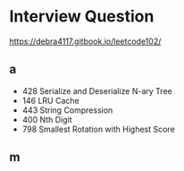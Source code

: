 # Interview Question
https://debra4117.gitbook.io/leetcode102/
## a
- 428	Serialize and Deserialize N-ary Tree
- 146	LRU Cache
- 443 String Compression
- 400	Nth Digit
- 798	Smallest Rotation with Highest Score
## m

